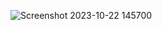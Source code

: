 ![Screenshot 2023-10-22 145700](https://github.com/devisha04/DSA_LAB-G1-/assets/147936789/8423c032-0e61-44ed-9d14-25791387db9b)

